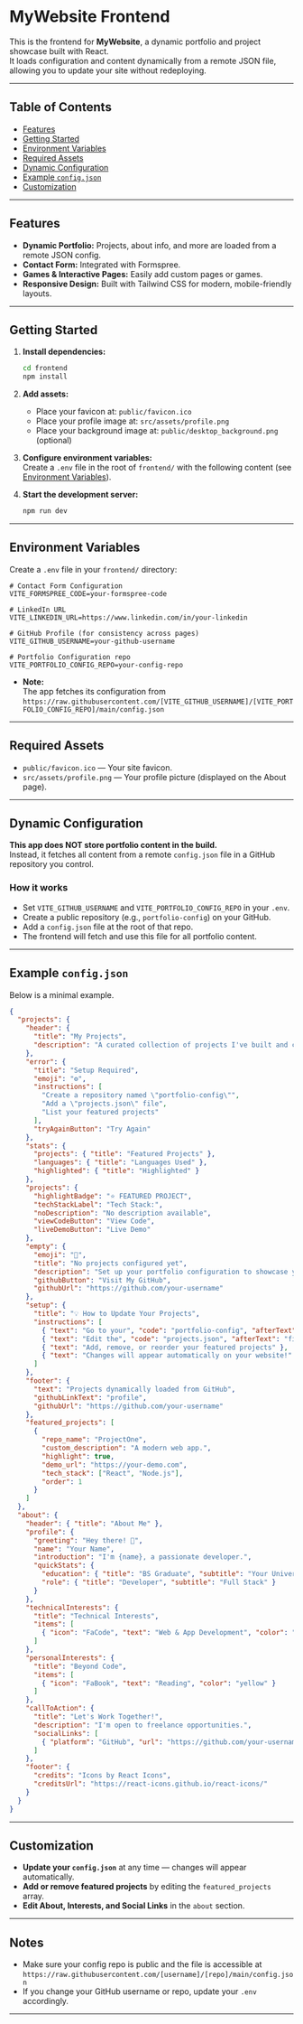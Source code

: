 # MyWebsite Frontend

This is the frontend for **MyWebsite**, a dynamic portfolio and project showcase built with React.  
It loads configuration and content dynamically from a remote JSON file, allowing you to update your site without redeploying.

---

## Table of Contents

- [Features](#features)
- [Getting Started](#getting-started)
- [Environment Variables](#environment-variables)
- [Required Assets](#required-assets)
- [Dynamic Configuration](#dynamic-configuration)
- [Example `config.json`](#example-configjson)
- [Customization](#customization)

---

## Features

- **Dynamic Portfolio:** Projects, about info, and more are loaded from a remote JSON config.
- **Contact Form:** Integrated with Formspree.
- **Games & Interactive Pages:** Easily add custom pages or games.
- **Responsive Design:** Built with Tailwind CSS for modern, mobile-friendly layouts.

---

## Getting Started

1. **Install dependencies:**
   ```sh
   cd frontend
   npm install
   ```

2. **Add assets:**
   - Place your favicon at: `public/favicon.ico`
   - Place your profile image at: `src/assets/profile.png`
   - Place your background image at: `public/desktop_background.png` (optional)

3. **Configure environment variables:**  
   Create a `.env` file in the root of `frontend/` with the following content (see [Environment Variables](#environment-variables)).

4. **Start the development server:**
   ```sh
   npm run dev
   ```

---

## Environment Variables

Create a `.env` file in your `frontend/` directory:

```env
# Contact Form Configuration
VITE_FORMSPREE_CODE=your-formspree-code

# LinkedIn URL
VITE_LINKEDIN_URL=https://www.linkedin.com/in/your-linkedin

# GitHub Profile (for consistency across pages)
VITE_GITHUB_USERNAME=your-github-username

# Portfolio Configuration repo
VITE_PORTFOLIO_CONFIG_REPO=your-config-repo
```

- **Note:**  
  The app fetches its configuration from  
  `https://raw.githubusercontent.com/[VITE_GITHUB_USERNAME]/[VITE_PORTFOLIO_CONFIG_REPO]/main/config.json`

---

## Required Assets

- `public/favicon.ico` — Your site favicon.
- `src/assets/profile.png` — Your profile picture (displayed on the About page).

---

## Dynamic Configuration

**This app does NOT store portfolio content in the build.**  
Instead, it fetches all content from a remote `config.json` file in a GitHub repository you control.

### How it works

- Set `VITE_GITHUB_USERNAME` and `VITE_PORTFOLIO_CONFIG_REPO` in your `.env`.
- Create a public repository (e.g., `portfolio-config`) on your GitHub.
- Add a `config.json` file at the root of that repo.
- The frontend will fetch and use this file for all portfolio content.

---

## Example `config.json`

Below is a minimal example.  

```json
{
  "projects": {
    "header": {
      "title": "My Projects",
      "description": "A curated collection of projects I've built and contributed to."
    },
    "error": {
      "title": "Setup Required",
      "emoji": "⚙️",
      "instructions": [
        "Create a repository named \"portfolio-config\"",
        "Add a \"projects.json\" file",
        "List your featured projects"
      ],
      "tryAgainButton": "Try Again"
    },
    "stats": {
      "projects": { "title": "Featured Projects" },
      "languages": { "title": "Languages Used" },
      "highlighted": { "title": "Highlighted" }
    },
    "projects": {
      "highlightBadge": "⭐ FEATURED PROJECT",
      "techStackLabel": "Tech Stack:",
      "noDescription": "No description available",
      "viewCodeButton": "View Code",
      "liveDemoButton": "Live Demo"
    },
    "empty": {
      "emoji": "🚀",
      "title": "No projects configured yet",
      "description": "Set up your portfolio configuration to showcase your best work!",
      "githubButton": "Visit My GitHub",
      "githubUrl": "https://github.com/your-username"
    },
    "setup": {
      "title": "💡 How to Update Your Projects",
      "instructions": [
        { "text": "Go to your", "code": "portfolio-config", "afterText": "repository" },
        { "text": "Edit the", "code": "projects.json", "afterText": "file" },
        { "text": "Add, remove, or reorder your featured projects" },
        { "text": "Changes will appear automatically on your website!" }
      ]
    },
    "footer": {
      "text": "Projects dynamically loaded from GitHub",
      "githubLinkText": "profile",
      "githubUrl": "https://github.com/your-username"
    },
    "featured_projects": [
      {
        "repo_name": "ProjectOne",
        "custom_description": "A modern web app.",
        "highlight": true,
        "demo_url": "https://your-demo.com",
        "tech_stack": ["React", "Node.js"],
        "order": 1
      }
    ]
  },
  "about": {
    "header": { "title": "About Me" },
    "profile": {
      "greeting": "Hey there! 👋",
      "name": "Your Name",
      "introduction": "I'm {name}, a passionate developer.",
      "quickStats": {
        "education": { "title": "BS Graduate", "subtitle": "Your University" },
        "role": { "title": "Developer", "subtitle": "Full Stack" }
      }
    },
    "technicalInterests": {
      "title": "Technical Interests",
      "items": [
        { "icon": "FaCode", "text": "Web & App Development", "color": "blue" }
      ]
    },
    "personalInterests": {
      "title": "Beyond Code",
      "items": [
        { "icon": "FaBook", "text": "Reading", "color": "yellow" }
      ]
    },
    "callToAction": {
      "title": "Let's Work Together!",
      "description": "I'm open to freelance opportunities.",
      "socialLinks": [
        { "platform": "GitHub", "url": "https://github.com/your-username", "icon": "FaGithub", "iconColor": "black" }
      ]
    },
    "footer": {
      "credits": "Icons by React Icons",
      "creditsUrl": "https://react-icons.github.io/react-icons/"
    }
  }
}
```

---

## Customization

- **Update your `config.json`** at any time — changes will appear automatically.
- **Add or remove featured projects** by editing the `featured_projects` array.
- **Edit About, Interests, and Social Links** in the `about` section.

---

## Notes

- Make sure your config repo is public and the file is accessible at  
  `https://raw.githubusercontent.com/[username]/[repo]/main/config.json`
- If you change your GitHub username or repo, update your `.env` accordingly.

---
